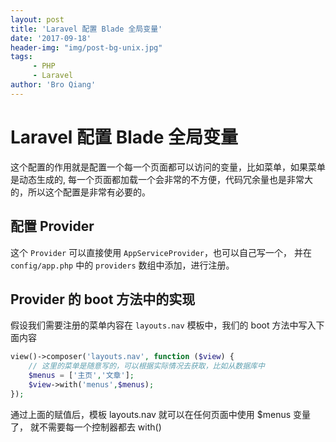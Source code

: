 ```yaml
---
layout: post
title: 'Laravel 配置 Blade 全局变量'
date: '2017-09-18'
header-img: "img/post-bg-unix.jpg"
tags:
     - PHP
     - Laravel
author: 'Bro Qiang'
---
```


# Laravel 配置 Blade 全局变量

这个配置的作用就是配置一个每一个页面都可以访问的变量，比如菜单，如果菜单是动态生成的,
每一个页面都加载一个会非常的不方便，代码冗余量也是非常大的，所以这个配置是非常有必要的。

## 配置 Provider

这个 `Provider` 可以直接使用 `AppServiceProvider`，也可以自己写一个，
并在 `config/app.php` 中的 `providers` 数组中添加，进行注册。

## Provider 的 boot 方法中的实现

假设我们需要注册的菜单内容在 `layouts.nav` 模板中，我们的 boot 方法中写入下面内容

```php
view()->composer('layouts.nav', function ($view) {
    // 这里的菜单是随意写的，可以根据实际情况去获取，比如从数据库中
    $menus = ['主页','文章'];
    $view->with('menus',$menus);
});
```

通过上面的赋值后，模板 layouts.nav 就可以在任何页面中使用 $menus 变量了，
就不需要每一个控制器都去 with()